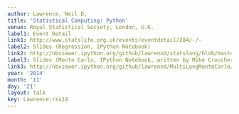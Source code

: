```yaml
---
author: Lawrence, Neil D.
title: 'Statistical Computing: Python'
venue: Royal Statistical Society, London, U.K.
label1: Event Detail
link1: http://www.statslife.org.uk/events/eventdetail/284/-/-
label2: Slides (Regression, IPython Notebook)
link2: http://nbviewer.ipython.org/github/lawrennd/statslang/blob/master/python/statslang.ipynb
label3: Slides (Monte Carlo, IPython Notebook, written by Mike Croucher)
link3: http://nbviewer.ipython.org/github/lawrennd/MultiLangMonteCarlo/blob/master/MultiLangStats.ipynb
year: '2014'
month: '11'
day: '21'
layout: talk
key: Lawrence:rss14
---
```

